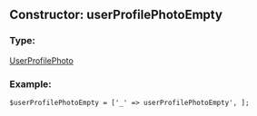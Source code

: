 ## Constructor: userProfilePhotoEmpty  

### Type: 

[UserProfilePhoto](../types/UserProfilePhoto.md)
### Example:

```
$userProfilePhotoEmpty = ['_' => userProfilePhotoEmpty', ];
```